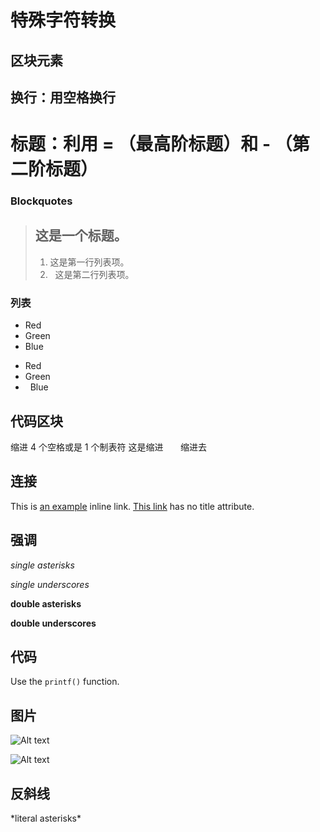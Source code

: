 # 特殊字符转换
## 区块元素  
换行：用空格换行
----------
标题：利用 = （最高阶标题）和 - （第二阶标题）
============= 
### Blockquotes
> ## 这是一个标题。
> 
> 1.   这是第一行列表项。 
> 2.   这是第二行列表项。 
### 列表
 *   Red
 *   Green
 *   Blue
+   Red
+   Green
+   Blue 
## 代码区块
缩进 4 个空格或是 1 个制表符 
    这是缩进
        缩进去 
## 连接
This is [an example](http://example.com/ "Title") inline link. 
[This link](http://example.net/) has no title attribute. 
## 强调
*single asterisks*

_single underscores_

**double asterisks**

__double underscores__
## 代码
Use the `printf()` function.
## 图片
![Alt text](/path/to/img.jpg)

![Alt text](/path/to/img.jpg "Optional title")
## 反斜线
\*literal asterisks\*
